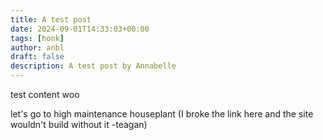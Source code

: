 ```yaml
---
title: A test post
date: 2024-09-01T14:33:03+00:00
tags: [honk]
author: anbl
draft: false
description: A test post by Annabelle
---
```


test content woo

let's go to high maintenance houseplant (I broke the link here and the site wouldn't build without it -teagan)
